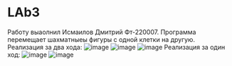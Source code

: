 # LAb3
Работу выаолнил Исмаилов Дмитрий Фт-220007. Программа перемещает шахматныеы фигуры с одной клетки на другую.
Реализация за два хода:
![image](https://github.com/Dmitrij228Ismailov/LAb3/assets/146659406/71bacd8d-47fb-4e7f-8dff-091be5117625)
![image](https://github.com/Dmitrij228Ismailov/LAb3/assets/146659406/5c574a73-7e8c-411b-8b75-eeebb7dc88ab)
![image](https://github.com/Dmitrij228Ismailov/LAb3/assets/146659406/0edc4904-12a6-4961-9520-16953ce9cdff)
Реализация за один ход:
![image](https://github.com/Dmitrij228Ismailov/LAb3/assets/146659406/35f11d97-c5ea-40d0-8d5e-8ac1a3868f9b)
![image](https://github.com/Dmitrij228Ismailov/LAb3/assets/146659406/4e63561f-af2e-4f2a-88fc-04c8f32c7491)

